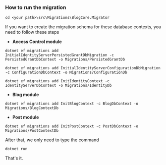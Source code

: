 ### How to run the migration

```
cd <your path>\src\Migrations\BlogCore.Migrator
```

If you want to create the migration schema for these database contexts, you need to follow these steps

- **Access Control module**

```
dotnet ef migrations add InitialIdentityServerPersistedGrantDbMigration -c PersistedGrantDbContext -o Migrations/PersistedGrantDb
```

```
dotnet ef migrations add InitialIdentityServerConfigurationDbMigration -c ConfigurationDbContext -o Migrations/ConfigurationDb
```

```
dotnet ef migrations add InitIdentityContext -c IdentityServerDbContext -o Migrations/IdentityDb
```

- **Blog module**

```
dotnet ef migrations add InitBlogContext -c BlogDbContext -o Migrations/BlogContextDb
```

- **Post module**

```
dotnet ef migrations add InitPostContext -c PostDbContext -o Migrations/PostContextDb
```

After that, we only need to type the command

```
dotnet run
```

That's it.
